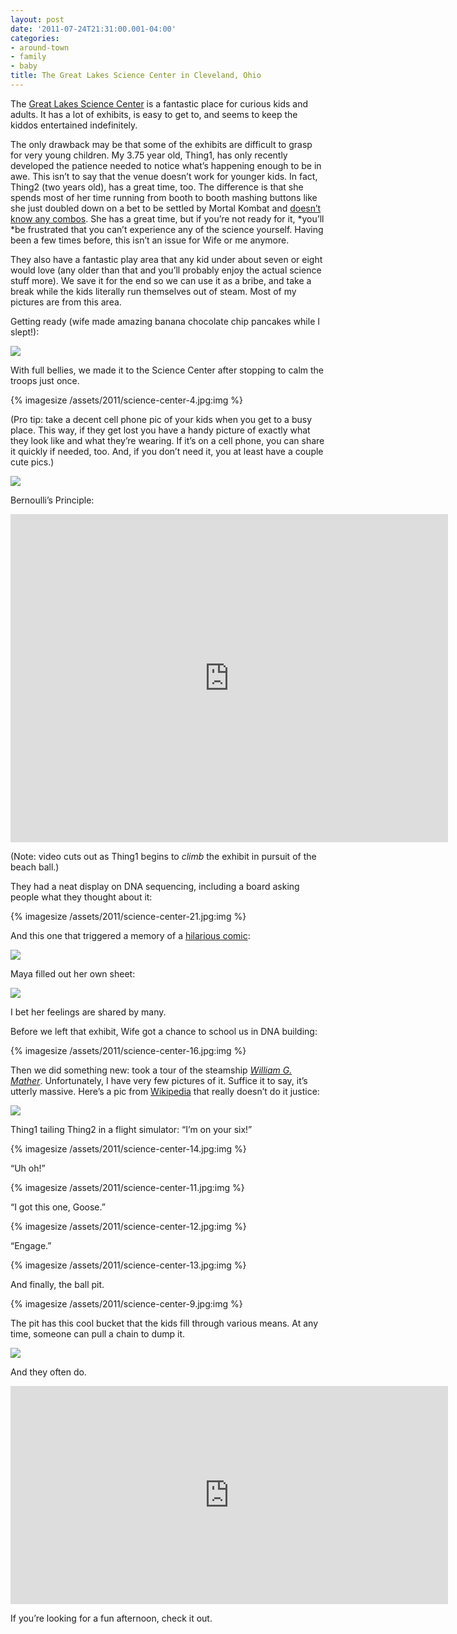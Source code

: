 ```yaml
---
layout: post
date: '2011-07-24T21:31:00.001-04:00'
categories:
- around-town
- family
- baby
title: The Great Lakes Science Center in Cleveland, Ohio
---
```


The [Great Lakes Science Center](http://www.glsc.org/) is a fantastic place for curious kids and adults. It has a lot of exhibits, is easy to get to, and seems to keep the kiddos entertained indefinitely. 

The only drawback may be that some of the exhibits are difficult to grasp for very young children. My 3.75 year old, Thing1, has only recently developed the patience needed to notice what’s happening enough to be in awe. This isn’t to say that the venue doesn’t work for younger kids. In fact, Thing2 (two years old), has a great time, too. The difference is that she spends most of her time running from booth to booth mashing buttons like she just doubled down on a bet to be settled by Mortal Kombat and [doesn’t know any combos](http://en.wikipedia.org/wiki/Eddy_Gordo#Other_appearances). She has a great time, but if you’re not ready for it, *you’ll *be frustrated that you can’t experience any of the science yourself. Having been a few times before, this isn’t an issue for Wife or me anymore.

They also have a fantastic play area that any kid under about seven or eight would love (any older than that and you’ll probably enjoy the actual science stuff more). We save it for the end so we can use it as a bribe, and take a break while the kids literally run themselves out of steam. Most of my pictures are from this area.

Getting ready (wife made amazing banana chocolate chip pancakes while I slept!):  

![](/assets/2011/science-center-2.jpg)  

With full bellies, we made it to the Science Center after stopping to calm the troops just once.   

{% imagesize /assets/2011/science-center-4.jpg:img %}

(Pro tip: take a decent cell phone pic of your kids when you get to a busy place. This way, if they get lost you have a handy picture of exactly what they look like and what they’re wearing. If it’s on a cell phone, you can share it quickly if needed, too. And, if you don’t need it, you at least have a couple cute pics.)  

![](/assets/2011/science-center-8.jpg)  

Bernoulli’s Principle:  

<iframe width="700" height="525" src="https://www.youtube.com/embed/waMs2z5AL-M" title="Bernoulli&#39;s Principle - Floating ball at the Cleveland Science Center" frameborder="0" allow="accelerometer; autoplay; clipboard-write; encrypted-media; gyroscope; picture-in-picture; web-share" allowfullscreen></iframe>

(Note: video cuts out as Thing1 begins to *climb* the exhibit in pursuit of the beach ball.)

They had a neat display on DNA sequencing, including a board asking people what they thought about it:

{% imagesize /assets/2011/science-center-21.jpg:img %}

And this one that triggered a memory of a [hilarious comic](http://hyperboleandahalf.blogspot.com/2010/04/alot-is-better-than-you-at-everything.html):

![](/assets/2011/science-center-20.jpg)    

Maya filled out her own sheet:  

![](/assets/2011/science-center-26.jpg)  

I bet her feelings are shared by many. 

Before we left that exhibit, Wife got a chance to school us in DNA building:  

{% imagesize /assets/2011/science-center-16.jpg:img %}

Then we did something new: took a tour of the steamship [*William G. Mather*](http://www.glsc.org/mather_museum.php). Unfortunately, I have very few pictures of it. Suffice it to say, it’s utterly massive. Here’s a pic from [Wikipedia](http://en.wikipedia.org/wiki/Steamship_William_G._Mather_Maritime_Museum) that really doesn’t do it justice:

![](/assets/2011/science-center-27.jpg)  

Thing1 tailing Thing2 in a flight simulator: “I’m on your six!”

{% imagesize /assets/2011/science-center-14.jpg:img %}

“Uh oh!”

{% imagesize /assets/2011/science-center-11.jpg:img %}

“I got this one, Goose.”

{% imagesize /assets/2011/science-center-12.jpg:img %}

“Engage.”

{% imagesize /assets/2011/science-center-13.jpg:img %}

And finally, the ball pit.

{% imagesize /assets/2011/science-center-9.jpg:img %}

The pit has this cool bucket that the kids fill through various means. At any time, someone can pull a chain to dump it.

![](/assets/2011/science-center-10.jpg)    

And they often do.  

<iframe width="700" height="349" src="https://www.youtube.com/embed/A9DcTuyPNVI" title="And They All Fall Down" frameborder="0" allow="accelerometer; autoplay; clipboard-write; encrypted-media; gyroscope; picture-in-picture; web-share" allowfullscreen></iframe>

If you’re looking for a fun afternoon, check it out.